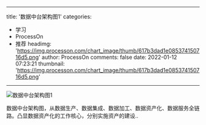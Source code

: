 
---
title: '数据中台架构图1'
categories: 
 - 学习
 - ProcessOn
 - 推荐
headimg: 'https://img.processon.com/chart_image/thumb/617b3dad1e085374150716d5.png'
author: ProcessOn
comments: false
date: 2022-01-12 07:23:21
thumbnail: 'https://img.processon.com/chart_image/thumb/617b3dad1e085374150716d5.png'
---

<div>   
<img class="thumb" alt="数据中台架构图1" src="https://img.processon.com/chart_image/thumb/617b3dad1e085374150716d5.png" referrerpolicy="no-referrer">
<p>数据中台架构图，从数据生产、数据集成、数据加工、数据资产化、数据服务全链路。凸显数据资产化的工作核心，分别实施资产的建设..</p>  
</div>
            